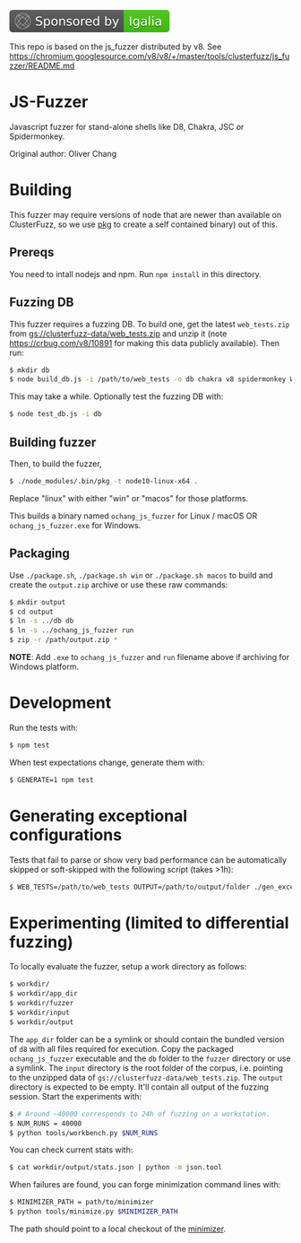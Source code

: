 [![](.github/badges/SponsoredbyIgalia.svg)](https://www.igalia.com)

This repo is based on the js_fuzzer distributed by v8.
See https://chromium.googlesource.com/v8/v8/+/master/tools/clusterfuzz/js_fuzzer/README.md

# JS-Fuzzer

Javascript fuzzer for stand-alone shells like D8, Chakra, JSC or Spidermonkey.

Original author: Oliver Chang

# Building

This fuzzer may require versions of node that are newer than available on
ClusterFuzz, so we use [pkg](https://github.com/zeit/pkg) to create a self
contained binary) out of this.

## Prereqs
You need to intall nodejs and npm. Run `npm install` in this directory.

## Fuzzing DB
This fuzzer requires a fuzzing DB. To build one, get the latest `web_tests.zip`
from [gs://clusterfuzz-data/web_tests.zip](
https://storage.cloud.google.com/clusterfuzz-data/web_tests.zip) and unzip it
(note https://crbug.com/v8/10891 for making this data publicly available).
Then run:

```bash
$ mkdir db
$ node build_db.js -i /path/to/web_tests -o db chakra v8 spidermonkey WebKit/JSTests
```

This may take a while. Optionally test the fuzzing DB with:

```bash
$ node test_db.js -i db
```

## Building fuzzer
Then, to build the fuzzer,
```bash
$ ./node_modules/.bin/pkg -t node10-linux-x64 .
```

Replace "linux" with either "win" or "macos" for those platforms.

This builds a binary named `ochang_js_fuzzer` for Linux / macOS OR
`ochang_js_fuzzer.exe` for Windows.

## Packaging
Use `./package.sh`, `./package.sh win` or `./package.sh macos` to build and
create the `output.zip` archive or use these raw commands:
```bash
$ mkdir output
$ cd output
$ ln -s ../db db
$ ln -s ../ochang_js_fuzzer run
$ zip -r /path/output.zip *
```

**NOTE**: Add `.exe` to `ochang_js_fuzzer` and `run` filename above if archiving
for Windows platform.

# Development

Run the tests with:

```bash
$ npm test
```

When test expectations change, generate them with:

```bash
$ GENERATE=1 npm test
```

# Generating exceptional configurations

Tests that fail to parse or show very bad performance can be automatically
skipped or soft-skipped with the following script (takes >1h):

```bash
$ WEB_TESTS=/path/to/web_tests OUTPUT=/path/to/output/folder ./gen_exceptions.sh
```

# Experimenting (limited to differential fuzzing)

To locally evaluate the fuzzer, setup a work directory as follows:

```bash
$ workdir/
$ workdir/app_dir
$ workdir/fuzzer
$ workdir/input
$ workdir/output
```

The `app_dir` folder can be a symlink or should contain the bundled
version of `d8` with all files required for execution.
Copy the packaged `ochang_js_fuzzer` executable and the `db` folder
to the `fuzzer` directory or use a symlink.
The `input` directory is the root folder of the corpus, i.e. pointing
to the unzipped data of `gs://clusterfuzz-data/web_tests.zip`.
The `output` directory is expected to be empty. It'll contain all
output of the fuzzing session. Start the experiments with:

```bash
$ # Around ~40000 corresponds to 24h of fuzzing on a workstation.
$ NUM_RUNS = 40000
$ python tools/workbench.py $NUM_RUNS
```

You can check current stats with:

```bash
$ cat workdir/output/stats.json | python -m json.tool
```

When failures are found, you can forge minimization command lines with:

```bash
$ MINIMIZER_PATH = path/to/minimizer
$ python tools/minimize.py $MINIMIZER_PATH
```

The path should point to a local checkout of the [minimizer](https://chrome-internal.googlesource.com/chrome/tools/clusterfuzz/+/refs/heads/master/src/python/bot/minimizer/).
